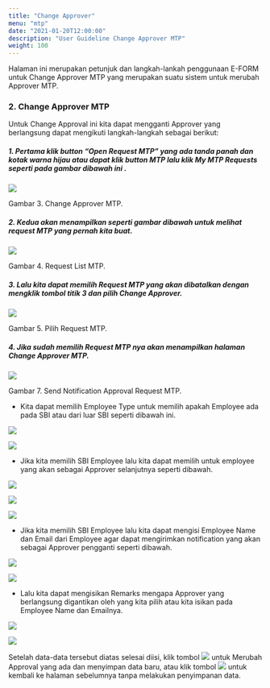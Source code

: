 ```yaml
---
title: "Change Approver"
menu: "mtp"
date: "2021-01-20T12:00:00"
description: "User Guideline Change Approver MTP"
weight: 100
---
```



Halaman ini merupakan petunjuk dan langkah-lankah penggunaan E-FORM untuk Change Approver MTP yang merupakan suatu sistem untuk merubah Approver MTP.
 

### 2. Change Approver MTP

Untuk Change Approval ini kita dapat mengganti Approver yang berlangsung dapat mengikuti langkah-langkah sebagai berikut:

##### 1. Pertama klik button “Open Request MTP” yang ada tanda panah dan kotak warna hijau atau dapat klik button MTP lalu klik My MTP Requests seperti pada gambar dibawah ini .


<div class="figure-caption">

![](/images/MTP/change/homechange.png)

<p class="caption">Gambar 3. <a > Change Approver MTP</a>.</p>

</div>
 
##### 2. Kedua akan menampilkan seperti gambar dibawah untuk melihat request MTP yang pernah kita buat.

<div class="figure-caption">

![](/images/MTP/change/list.png)

<p class="caption">Gambar 4. <a > Request List MTP</a>.</p>

</div>

##### 3. Lalu kita dapat memilih Request MTP yang akan dibatalkan dengan mengklik tombol titik 3 dan pilih Change Approver.

<div class="figure-caption">

![](/images/MTP/change/choose.png)

<p class="caption">Gambar 5. <a > Pilih Request MTP</a>.</p>

</div>

##### 4. Jika sudah memilih Request MTP nya akan menampilkan halaman Change Approver MTP.

<div class="figure-caption">

![](/images/MTP/change/form.png)

<p class="caption">Gambar 7. <a > Send Notification Approval Request MTP</a>.</p>

</div>

+ Kita dapat memilih Employee Type untuk memilih apakah Employee ada pada SBI atau dari luar SBI seperti dibawah ini.

<div class="figure-caption">

![](/images/MTP/change/employee.png)

![](/images/MTP/change/employeetype.png)

</div>

+ Jika kita memilih SBI Employee lalu kita dapat memilih untuk employee yang akan sebagai Approver selanjutnya seperti dibawah. 

<div class="figure-caption">

![](/images/MTP/change/employeesbi.png)

![](/images/MTP/change/employeechoose.png)

![](/images/MTP/change/employeesbii.png)

</div>
 
+ Jika kita memilih SBI Employee lalu kita dapat mengisi Employee Name dan Email dari Employee agar dapat mengirimkan notification  yang akan sebagai Approver pengganti seperti dibawah. 

<div class="figure-caption">

![](/images/MTP/change/employeenonsbi.png)

![](/images/MTP/change/employeenonsbii.png)

</div>
 
+ Lalu kita dapat mengisikan Remarks mengapa  Approver yang berlangsung digantikan oleh yang kita pilih atau kita isikan pada Employee Name dan Emailnya.

<div class="figure-caption">

![](/images/MTP/change/remarks.png)

![](/images/MTP/change/remarkss.png)

</div>
  
Setelah data-data tersebut diatas selesai diisi, klik tombol ![](/images/MTP/change/save.png) untuk Merubah Approval yang ada dan menyimpan data baru, atau klik tombol ![](/images/MTP/change/back.png) untuk kembali ke halaman sebelumnya tanpa melakukan penyimpanan data.
